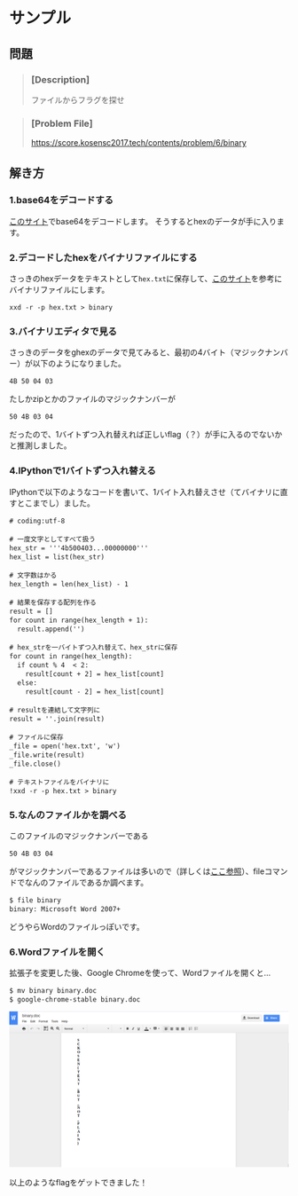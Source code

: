 # サンプル
## 問題
> ### [Description]
> ファイルからフラグを探せ

> ### [Problem File]
>  https://score.kosensc2017.tech/contents/problem/6/binary

## 解き方
### 1.base64をデコードする
[このサイト](https://base64encode.uic.jp/)でbase64をデコードします。
そうするとhexのデータが手に入ります。

### 2.デコードしたhexをバイナリファイルにする
さっきのhexデータをテキストとして`hex.txt`に保存して、[このサイト](https://stackoverflow.com/questions/28242813/how-to-convert-a-text-file-to-binary-file-using-linux-commands)を参考にバイナリファイルにします。
```
xxd -r -p hex.txt > binary
```

### 3.バイナリエディタで見る
さっきのデータをghexのデータで見てみると、最初の4バイト（マジックナンバー）が以下のようになりました。

```
4B 50 04 03
```

たしかzipとかのファイルのマジックナンバーが

```
50 4B 03 04
```
だったので、1バイトずつ入れ替えれば正しいflag（？）が手に入るのでないかと推測しました。

### 4.IPythonで1バイトずつ入れ替える
IPythonで以下のようなコードを書いて、1バイト入れ替えさせ（てバイナリに直すとこまでし）ました。

```ipython  
# coding:utf-8

# 一度文字としてすべて扱う
hex_str = '''4b500403...00000000'''
hex_list = list(hex_str)

# 文字数はかる
hex_length = len(hex_list) - 1

# 結果を保存する配列を作る
result = []
for count in range(hex_length + 1):
  result.append('')

# hex_strを一バイトずつ入れ替えて、hex_strに保存
for count in range(hex_length):
  if count % 4  < 2:
    result[count + 2] = hex_list[count]
  else:
    result[count - 2] = hex_list[count]

# resultを連結して文字列に
result = ''.join(result)

# ファイルに保存
_file = open('hex.txt', 'w')
_file.write(result)
_file.close()

# テキストファイルをバイナリに
!xxd -r -p hex.txt > binary
```

### 5.なんのファイルかを調べる
このファイルのマジックナンバーである
```
50 4B 03 04
```
がマジックナンバーであるファイルは多いので（詳しくは[ここ参照](https://en.wikipedia.org/wiki/List_of_file_signatures)）、fileコマンドでなんのファイルであるか調べます。

```
$ file binary
binary: Microsoft Word 2007+
```

どうやらWordのファイルっぽいです。

### 6.Wordファイルを開く
拡張子を変更した後、Google Chromeを使って、Wordファイルを開くと…

```
$ mv binary binary.doc
$ google-chrome-stable binary.doc
```

![Flag!](https://raw.githubusercontent.com/caffeinhack/KOSEN-SECCON-2017/master/0-9/5.%E7%B0%A1%E5%8D%98%E3%81%AA%E7%AC%A6%E5%8F%B7%E5%8C%962/flag.png "Flagをゲットだぜ！")

以上のようなflagをゲットできました！
